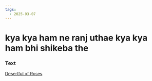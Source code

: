 ```yaml
---
tags:
  - 2025-03-07
---
```

# kya kya ham ne ranj uthae kya kya ham bhi shikeba the

### Text
[Desertful of Roses](https://franpritchett.com/00garden/15c/1526/index_1526.html)

